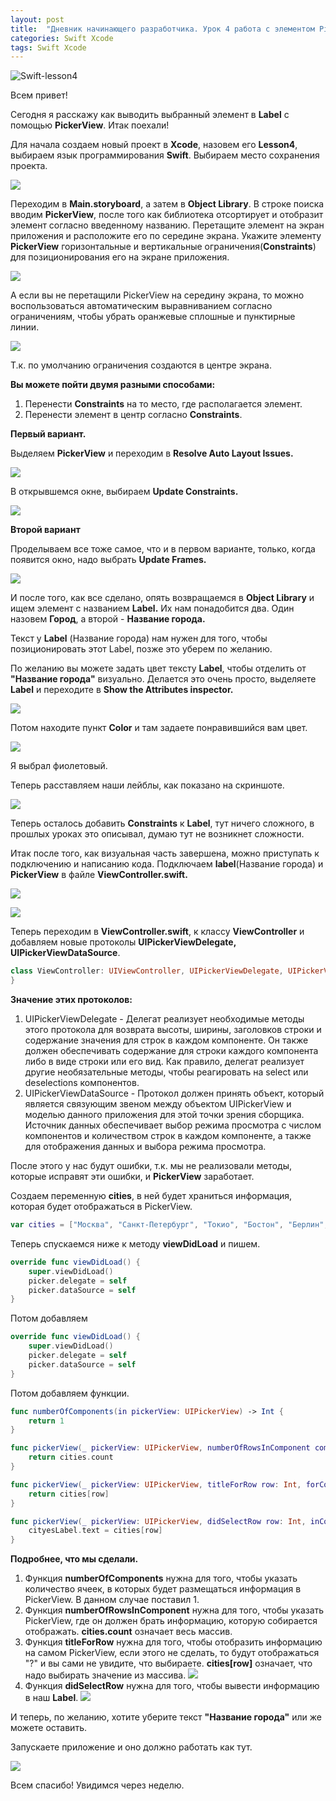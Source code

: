 ```yaml
---
layout: post
title:  "Дневник начинающего разработчика. Урок 4 работа с элементом PickerView."
categories: Swift Xcode
tags: Swift Xcode
---
```

![Swift-lesson4](http://s017.radikal.ru/i435/1610/b4/f6fcf70848d3.jpg)

Всем привет!

Сегодня я расскажу как выводить выбранный элемент в **Label** с помощью **PickerView**.
Итак поехали!

Для начала создаем новый проект в **Xcode**, назовем его **Lesson4**, выбираем язык программирования
**Swift**. Выбираем место сохранения проекта.

![](http://s017.radikal.ru/i417/1610/b1/b943919fb39b.jpg)

Переходим в **Main.storyboard**, а затем в **Object Library**. В строке поиска вводим **PickerView**, после
того как библиотека отсортирует и отобразит элемент согласно введенному названию. Перетащите
элемент на экран приложения  и расположите его по середине экрана.
Укажите элементу **PickerView** горизонтальные и вертикальные ограничения(**Constraints**) для
позиционирования его на экране приложения.

![](http://s019.radikal.ru/i616/1610/5e/26128674d8a3.jpg)

А если вы не перетащили PickerView на середину экрана, то можно воспользоваться автоматическим
выравниванием согласно ограничениям, чтобы убрать оранжевые сплошные и пунктирные линии.

![](http://s017.radikal.ru/i431/1610/40/eef88bdc5394.jpg)

Т.к. по умолчанию ограничения создаются в центре экрана.

**Вы можете пойти двумя разными способами:**

1. Перенести **Constraints** на то место, где располагается элемент.
2. Перенести элемент в центр согласно **Constraints**.

**Первый вариант.**

Выделяем **PickerView** и переходим в **Resolve Auto Layout Issues.**

![](http://s017.radikal.ru/i404/1610/ae/867e90ab57f9.jpg)

В открывшемся окне, выбираем **Update Constraints.**

![](http://i069.radikal.ru/1610/e3/2ab263750411.jpg)

**Второй вариант**

Проделываем все тоже самое, что и в первом варианте, только, когда появится окно, надо
выбрать **Update Frames.**

![](http://s019.radikal.ru/i633/1610/e0/1cce7cc6bb43.jpg)

И после того, как все сделано, опять возвращаемся в **Object Library** и ищем элемент
с названием **Label.** Их нам понадобится два. Один назовем **Город**, а второй - **Название города.**

Текст у **Label** (Название города) нам нужен для того, чтобы позиционировать этот Label, позже
это уберем по желанию.

По желанию вы можете задать цвет тексту **Label**, чтобы отделить от **"Название города"** визуально.
Делается это очень просто, выделяете **Label** и переходите в **Show the Attributes inspector.**

![](http://i079.radikal.ru/1610/bc/32f38aeee0c1.jpg)

Потом находите пункт **Color** и там задаете понравившийся вам цвет.

![](http://s05.radikal.ru/i178/1610/84/2f264bd61044.jpg)

Я выбрал фиолетовый.

Теперь расставляем наши лейблы, как показано на скриншоте.

![](http://s011.radikal.ru/i316/1610/1d/e46dacb7839e.jpg)

Теперь осталось добавить **Constraints** к **Label**, тут ничего сложного, в прошлых уроках
это описывал, думаю тут не возникнет сложности.

Итак после того, как визуальная часть завершена, можно приступать к подключению и написанию кода.
Подключаем **label**(Название города) и **PickerView** в файле **ViewController.swift.**

![](http://s018.radikal.ru/i510/1610/42/b6a5f977173a.jpg)

![](http://i013.radikal.ru/1610/0e/c709f327b472.jpg)

Теперь переходим в **ViewController.swift**, к классу **ViewController** и добавляем новые протоколы
**UIPickerViewDelegate, UIPickerViewDataSource**.

```swift
class ViewController: UIViewController, UIPickerViewDelegate, UIPickerViewDataSource{
}
```

**Значение этих протоколов:**

1. UIPickerViewDelegate - Делегат реализует необходимые методы этого протокола для возврата
   высоты, ширины, заголовков строки и содержание значения для строк в каждом компоненте.
   Он также должен обеспечивать содержание для строки каждого компонента либо в виде строки
   или его вид. Как правило, делегат реализует другие необязательные методы, чтобы реагировать
   на select или deselections компонентов.
2. UIPickerViewDataSource - Протокол должен принять объект, который является связующим звеном
   между объектом UIPickerView и моделью данного приложения для этой точки зрения сборщика.
   Источник данных обеспечивает выбор режима просмотра с числом компонентов и
   количеством строк в каждом компоненте, а также для отображения данных и выбора режима
   просмотра.

После этого у нас будут ошибки, т.к. мы не реализовали методы, которые исправят эти ошибки,
и **PickerView** заработает.

Создаем переменную **cities**, в ней будет храниться информация, которая будет отображаться
в PickerView.

```swift
var cities = ["Москва", "Санкт-Петербург", "Токио", "Бостон", "Берлин", "Вашинктон", "Париж", "Милан"]
```

Теперь спускаемся ниже к методу **viewDidLoad** и пишем.

```swift
override func viewDidLoad() {
    super.viewDidLoad()
    picker.delegate = self
    picker.dataSource = self
}
```

Потом добавляем

```swift
override func viewDidLoad() {
    super.viewDidLoad()
    picker.delegate = self
    picker.dataSource = self
}
```

Потом добавляем функции.

```swift
func numberOfComponents(in pickerView: UIPickerView) -> Int {
    return 1
}

func pickerView(_ pickerView: UIPickerView, numberOfRowsInComponent component: Int) -> Int {
    return cities.count
}

func pickerView(_ pickerView: UIPickerView, titleForRow row: Int, forComponent component: Int) -> String? {
    return cities[row]
}

func pickerView(_ pickerView: UIPickerView, didSelectRow row: Int, inComponent component: Int) {
    cityesLabel.text = cities[row]
}
```

**Подробнее,  что мы сделали.**

1. Функция **numberOfComponents** нужна для того, чтобы указать количество ячеек, в которых
   будет размещаться информация в PickerView. В данном случае поставил 1.
2. Функция **numberOfRowsInComponent** нужна для того, чтобы указать PickerView, где он должен
   брать информацию, которую собирается отображать. **cities.count** означает весь массив.
3. Функция **titleForRow** нужна для того, чтобы отобразить информацию на самом PickerView,
   если этого не сделать, то будут отображаться "?" и вы сами не увидите, что выбираете.
   **cities[row]** означает, что надо выбирать значение из массива.
   ![](http://s020.radikal.ru/i703/1610/d3/157aff99b2ea.jpg)
4. Функция **didSelectRow** нужна для того, чтобы вывести информацию в наш **Label**.
   ![](http://s017.radikal.ru/i440/1610/92/30a4f357f49d.jpg)

И теперь, по желанию, хотите уберите текст **"Название города"** или же можете оставить.

Запускаете приложение и оно должно работать как тут.

![](http://s011.radikal.ru/i317/1610/36/d0f9eaaa0bc4.gif)

Всем спасибо! Увидимся через неделю.
